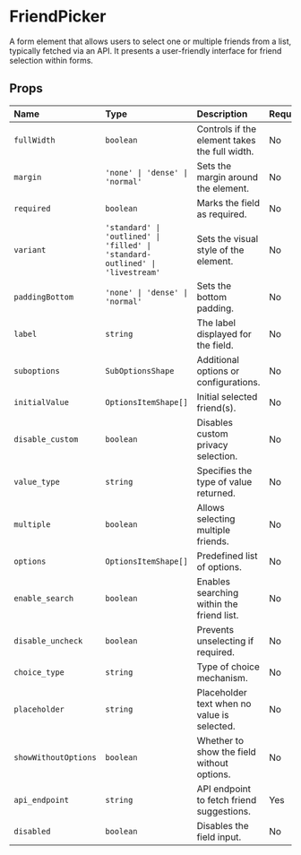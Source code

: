 # FriendPicker

A form element that allows users to select one or multiple friends from a list, typically fetched via an API. It presents a user-friendly interface for friend selection within forms.

## Props

| Name              | Type                                                                              | Description                                       | Required | Default     |
| :---------------- | :-------------------------------------------------------------------------------- | :------------------------------------------------ | :------- | :---------- |
| `fullWidth`       | `boolean`                                                                         | Controls if the element takes the full width.     | No       | `false`     |
| `margin`          | `'none' \| 'dense' \| 'normal'`                                                   | Sets the margin around the element.               | No       | `'normal'`  |
| `required`        | `boolean`                                                                         | Marks the field as required.                      | No       | `false`     |
| `variant`         | `'standard' \| 'outlined' \| 'filled' \| 'standard-outlined' \| 'livestream'` | Sets the visual style of the element.             | No       | `'standard'`|
| `paddingBottom`   | `'none' \| 'dense' \| 'normal'`                                                   | Sets the bottom padding.                          | No       | `undefined` |
| `label`           | `string`                                                                          | The label displayed for the field.                | No       | `''`        |
| `suboptions`      | `SubOptionsShape`                                                                 | Additional options or configurations.             | No       | `undefined` |
| `initialValue`    | `OptionsItemShape[]`                                                              | Initial selected friend(s).                       | No       | `undefined` |
| `disable_custom`  | `boolean`                                                                         | Disables custom privacy selection.                | No       | `false`     |
| `value_type`      | `string`                                                                          | Specifies the type of value returned.             | No       | `undefined` |
| `multiple`        | `boolean`                                                                         | Allows selecting multiple friends.                | No       | `false`     |
| `options`         | `OptionsItemShape[]`                                                              | Predefined list of options.                       | No       | `[]`        |
| `enable_search`   | `boolean`                                                                         | Enables searching within the friend list.         | No       | `false`     |
| `disable_uncheck` | `boolean`                                                                         | Prevents unselecting if required.                 | No       | `false`     |
| `choice_type`     | `string`                                                                          | Type of choice mechanism.                         | No       | `undefined` |
| `placeholder`     | `string`                                                                          | Placeholder text when no value is selected.       | No       | `undefined` |
| `showWithoutOptions`| `boolean`                                                                         | Whether to show the field without options.        | No       | `undefined` |
| `api_endpoint`    | `string`                                                                          | API endpoint to fetch friend suggestions.         | Yes      | `undefined` |
| `disabled`        | `boolean`                                                                         | Disables the field input.                         | No       | `false`     |